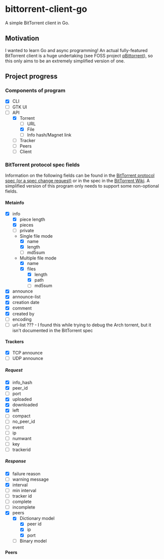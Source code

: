 # bittorrent-client-go
A simple BitTorrent client in Go.

## Motivation
I wanted to learn Go and async programming!
An actual fully-featured BitTorrent client is a huge undertaking (see FOSS project [qBittorrent](https://github.com/qbittorrent/qBittorrent)), so this only aims to be an extremely simplified version of one.

## Project progress

### Components of program

- [x] CLI
- [ ] GTK UI
- [ ] API
    - [x] Torrent
        - [ ] URL
        - [x] File
        - [ ] Info hash/Magnet link
    - [ ] Tracker
    - [ ] Peers
    - [ ] Client

### BitTorrent protocol spec fields
Information on the following fields can be found in the [BitTorrent protocol spec (or a spec change request)](https://www.bittorrent.org/beps/bep_0003.html) or in the spec in the [BitTorrent Wiki](https://wiki.theory.org/BitTorrentSpecification). A simplified version of this program only needs to support some non-optional fields.

#### Metainfo
- [x] info
    - [x] piece length
    - [x] pieces
    - [ ] private
    - Single file mode
        - [x] name
        - [x] length
        - [ ] md5sum
    - Multiple file mode
        - [x] name
        - [x] files
            - [x] length
            - [x] path
            - [ ] md5sum
- [x] announce
- [x] announce-list
- [x] creation date
- [x] comment
- [x] created by
- [ ] encoding
- [ ] url-list ??? - I found this while trying to debug the Arch torrent, but it isn't documented in the BitTorrent spec

#### Trackers
- [x] TCP announce
- [ ] UDP announce

##### Request
- [x] info_hash
- [x] peer_id
- [ ] port
- [x] uploaded
- [x] downloaded
- [x] left
- [ ] compact
- [ ] no_peer_id
- [ ] event
- [ ] ip
- [ ] numwant
- [ ] key
- [ ] trackerid

##### Response
- [x] failure reason
- [ ] warning message
- [x] interval
- [ ] min interval
- [ ] tracker id
- [ ] complete
- [ ] incomplete
- [x] peers
    - [x] Dictionary model
        - [x] peer id
        - [x] ip
        - [x] port
    - [ ] Binary model

#### Peers
